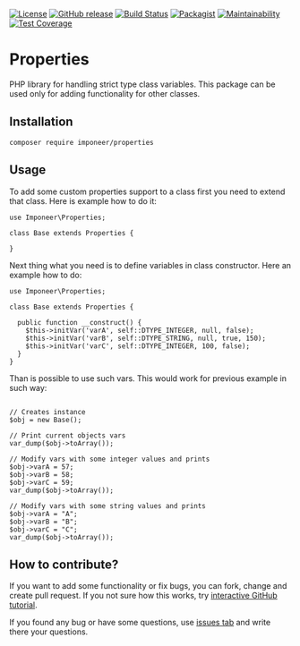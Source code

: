 [![License](https://img.shields.io/github/license/imponeer/properties.svg?maxAge=2592000)](License.txt) [![GitHub release](https://img.shields.io/github/release/imponeer/properties.svg?maxAge=2592000)](https://github.com/imponeer/properties/releases) [![Build Status](https://travis-ci.org/imponeer/properties.svg?branch=master)](https://travis-ci.org/imponeer/properties) [![Packagist](https://img.shields.io/packagist/dm/imponeer/properties.svg)](https://packagist.org/packages/imponeer/properties) [![Maintainability](https://api.codeclimate.com/v1/badges/0555227870650dcaa3f2/maintainability)](https://codeclimate.com/github/imponeer/properties/maintainability) [![Test Coverage](https://api.codeclimate.com/v1/badges/0555227870650dcaa3f2/test_coverage)](https://codeclimate.com/github/imponeer/properties/test_coverage)

# Properties

PHP library for handling strict type class variables. This package can be used only for adding functionality for other classes.

## Installation

`composer require imponeer/properties`

## Usage

To add some custom properties support to a class first you need to extend that class. Here is example how to do it:
```php5
use Imponeer\Properties;

class Base extends Properties {

}
```
Next thing what you need is to define variables in class constructor. Here an example how to do:
```php5
use Imponeer\Properties;

class Base extends Properties {

  public function __construct() {
    $this->initVar('varA', self::DTYPE_INTEGER, null, false);
    $this->initVar('varB', self::DTYPE_STRING, null, true, 150);
    $this->initVar('varC', self::DTYPE_INTEGER, 100, false);
  }
}
```
Than is possible to use such vars. This would work for previous example in such way:
```php5

// Creates instance
$obj = new Base();

// Print current objects vars
var_dump($obj->toArray());

// Modify vars with some integer values and prints
$obj->varA = 57;
$obj->varB = 58;
$obj->varC = 59;
var_dump($obj->toArray());

// Modify vars with some string values and prints
$obj->varA = "A";
$obj->varB = "B";
$obj->varC = "C";
var_dump($obj->toArray());

```

## How to contribute?

If you want to add some functionality or fix bugs, you can fork, change and create pull request. If you not sure how this works, try [interactive GitHub tutorial](https://try.github.io).

If you found any bug or have some questions, use [issues tab](https://github.com/imponeer/properties/issues) and write there your questions.
